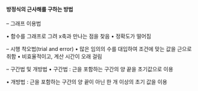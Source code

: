 #### 방정식의 근사해를 구하는 방법
– 그래프 이용법

• 함수를 그래프로 그려 x축과 만나는 점을 찾음
• 정확도가 떨어짐

– 시행 착오법(trial and error)
• 많은 임의의 수를 대입하여 조건에 맞는 값을 근으로 취함
• 비효율적이고, 계산 시간이 오래 걸림

– 구간법 및 개방법
• 구간법 : 근을 포함하는 구간의 양 끝을 초기값으로 이용

• 개방법 : 근을 포함하는 구간의 양 끝이 아닌 한 개 이상의 초기
값을 이용
